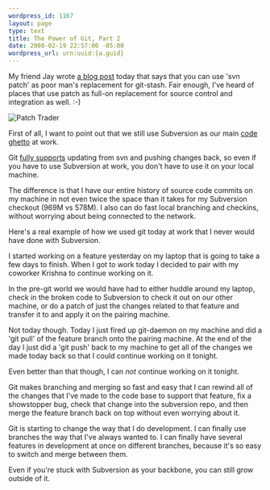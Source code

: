 ```yaml
--- 
wordpress_id: 1167
layout: page
type: text
title: The Power of Git, Part 2
date: 2008-02-19 22:57:00 -05:00
wordpress_url: urn:uuid:{a.guid}
---
```

<p>My friend Jay wrote <a href="http://blog.jayfields.com/2008/02/using-patch-as-subversion-stash.html">a blog post</a> today that says that you can use 'svn patch' as poor man's replacement for git-stash.  Fair enough, I've heard of places that use patch as full-on replacement for source control and integration as well. :-)</p>

<p><img src="http://farm3.static.flickr.com/2007/2279225750_82f8f11981_m.jpg" alt="Patch Trader"/> </p>

<p>First of all, I want to point out that we still use Subversion as our main <a href="http://utsl.gen.nz/talks/git-svn/intro.html#sux">code ghetto</a> at work.  </p>

<p>Git <a href="http://utsl.gen.nz/talks/git-svn/intro.html" title="An introduction to git-svn for Subversion/SVK users and deserters">fully supports</a> updating from svn and pushing changes back, so even if you have to use Subversion at work, you don't have to use it on your local machine.</p>

<p>The difference is that I have our entire history of source code commits on my machine in not even twice the space than it takes for my Subversion checkout (969M vs 578M).  I also can do fast local branching and checkins, without worrying about being connected to the network.</p>

<p>Here's a real example of how we used git today at work that I never would have done with Subversion.  </p>

<p>I started working on a feature yesterday on my laptop that is going to take a few days to finish.  When I got to work today I decided to pair with my coworker Krishna to continue working on it.</p>

<p>In the pre-git world we would have had to either huddle around my laptop, check in the broken code to Subversion to check it out on our other machine, or do a patch of just the changes related to that feature and transfer it to and apply it on the pairing machine.</p>

<p>Not today though. Today I just fired up git-daemon on my machine and did a 'git pull' of the feature branch onto the pairing machine. At the end of the day I just did a 'git push' back to my machine to get all of the changes we made today back so that I could continue working on it tonight.</p>

<p>Even better than that though, I can <em>not</em> continue working on it tonight. </p>

<p>Git makes branching and merging so fast and easy that I can rewind all of the changes that I've made to the code base to support that feature, fix a showstopper bug, check that change into the subversion repo, and then merge the feature branch back on top without even worrying about it.</p>

<p>Git is starting to change the way that I do development.  I can finally use branches the way that I've always wanted to. I can finally have several features in development at once on different branches, because it's so easy to switch and merge between them.</p>

<p>Even if you're stuck with Subversion as your backbone, you can still grow outside of it.</p>
